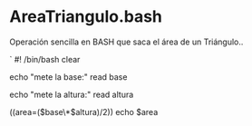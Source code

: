 # AreaTriangulo.bash
Operación sencilla en BASH que saca el área de un Triángulo..


`
#! /bin/bash
clear

echo "mete la base:"
read base

echo "mete la altura:"
read altura

((area=($base\*$altura)/2))
echo $area
